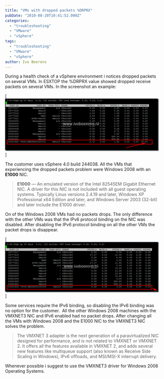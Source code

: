 ```yaml
---
title: "VMs with dropped packets %DRPRX"
pubDate: "2010-08-20T10:41:52.000Z"
categories: 
  - "troubleshooting"
  - "VMware"
  - "vSphere"
tags: 
  - "troubleshooting"
  - "VMware"
  - "vSphere"
author: Ivo Beerens
---
```


During a health check of a vSphere environment i notices dropped packets on several VMs. In ESXTOP the %DRPRX value showed dropped receive packets on several VMs. In the screenshot an example:

[![image](images/image_thumb.png)]

The customer uses vSphere 4.0 build 244038. All the VMs that experiencing the dropped packets problem were Windows 2008 with an  **E1000** NIC.

> **E1000** — An emulated version of the Intel 82545EM Gigabit Ethernet NIC. A driver for this NIC is not included with all guest operating systems. Typically Linux versions 2.4.19 and later, Windows XP Professional x64 Edition and later, and Windows Server 2003 (32-bit) and later include the E1000 driver.

On of the Windows 2008 VMs had no packets drops. The only difference with the other VMs was that the IPv6 protocol binding on the NIC was disabled. After disabling the IPv6 protocol binding on all the other VMs the packet drops is disappear.

[![image](images/image_thumb1.png)]

Some services require the IPv6 binding, so disabling the IPv6 binding was no option for the customer.  All the other Windows 2008 machines with the VMXNET3 NIC and IPv6 enabled had no packet drops. After changing all the VMs with Windows 2008 and the E1000 NIC to the VMXNET3 NIC solves the problem.

> The VMXNET 3 adapter is the next generation of a paravirtualized NIC designed for performance, and is not related to VMXNET or VMXNET 2. It offers all the features available in VMXNET 2, and adds several new features like multiqueue support (also known as Receive Side Scaling in Windows), IPv6 offloads, and MSI/MSI-X interrupt delivery.

Whenever possible i suggest to use the VMXNET3 driver for Windows 2008 Operating Systems.